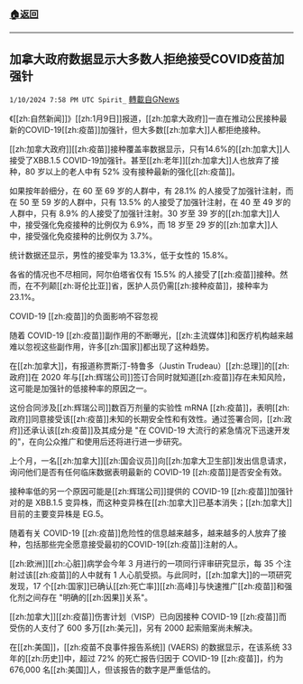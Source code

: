 ###  [:house:返回](README.md)
---


## 加拿大政府数据显示大多数人拒绝接受COVID疫苗加强针
`1/10/2024 7:58 PM UTC Spirit_` [轉載自GNews](https://gnews.org/articles/2205947)



《[[zh:自然新闻]]》[[zh:1月9日]]报道，[[zh:加拿大政府]]一直在推动公民接种最新的COVID-19[[zh:疫苗]]加强针，但大多数[[zh:加拿大]]人都拒绝接种。

[[zh:加拿大政府]][[zh:疫苗]]接种覆盖率数据显示，只有14.6%的[[zh:加拿大]]人接受了XBB.1.5 COVID-19加强针。甚至[[zh:老年]][[zh:加拿大]]人也放弃了接种，80 岁以上的老人中有 52% 没有接种最新的强化[[zh:疫苗]]。

如果按年龄细分，在 60 至 69 岁的人群中，有 28.1% 的人接受了加强针注射，而在 50 至 59 岁的人群中，只有 13.5% 的人接受了加强针注射，在 40 至 49 岁的人群中，只有 8.9% 的人接受了加强针注射。30 岁至 39 岁的[[zh:加拿大]]人中，接受强化免疫接种的比例仅为 6.9%，而 18 岁至 29 岁的[[zh:加拿大]]人中，接受强化免疫接种的比例仅为 3.7%。

统计数据还显示，男性的接受率为 13.3%，低于女性的 15.8%。

各省的情况也不尽相同，阿尔伯塔省仅有 15.5% 的人接受了[[zh:疫苗]]接种。然而，在不列颠[[zh:哥伦比亚]]省，医护人员仍需[[zh:接种疫苗]]，接种率为 23.1%。

COVID-19 [[zh:疫苗]]的负面影响不容忽视

随着 COVID-19 [[zh:疫苗]]副作用的不断曝光，[[zh:主流媒体]]和医疗机构越来越难以忽视这些副作用，许多[[zh:国家]]都出现了这种趋势。

在[[zh:加拿大]]，有报道称贾斯汀-特鲁多（Justin Trudeau）[[zh:总理]]的[[zh:政府]]在 2020 年与[[zh:辉瑞公司]]签订合同时就知道[[zh:疫苗]]存在未知风险，这可能是加强针的低接种率的原因之一。

这份合同涉及[[zh:辉瑞公司]]数百万剂量的实验性 mRNA [[zh:疫苗]]，表明[[zh:政府]]同意接受该[[zh:疫苗]]未知的长期安全性和有效性。通过签署合同，[[zh:政府]]还承认该[[zh:疫苗]]及其成分是 "在 COVID-19 大流行的紧急情况下迅速开发的"，在向公众推广和使用后还将进行进一步研究。

上个月，一名[[zh:加拿大]][[zh:国会议员]]向[[zh:加拿大卫生部]]发出信息请求，询问他们是否有任何临床数据表明最新的 COVID-19 [[zh:疫苗]]是否安全有效。

接种率低的另一个原因可能是[[zh:辉瑞公司]]提供的 COVID-19 [[zh:疫苗]]加强针对的是 XBB.1.5 变异株，而这种变异株在[[zh:加拿大]]已基本消失；[[zh:加拿大]]目前的主要变异株是 EG.5。

随着有关 COVID-19 [[zh:疫苗]]危险性的信息越来越多，越来越多的人放弃了接种，包括那些完全愿意接受最初的COVID-19[[zh:疫苗]]注射的人。

[[zh:欧洲]][[zh:心脏]]病学会今年 3 月进行的一项同行评审研究显示，每 35 个注射过该[[zh:疫苗]]的人中就有 1 人心肌受损。与此同时，[[zh:加拿大]]的一项研究发现，17 个[[zh:国家]]已确认[[zh:死亡率]][[zh:高峰]]与快速推广[[zh:疫苗]]和强化剂之间存在 "明确的[[zh:因果]]关系"。

[[zh:加拿大]][[zh:疫苗]]伤害计划（VISP）已向因接种 COVID-19 [[zh:疫苗]]而受伤的人支付了 600 多万[[zh:美元]]，另有 2000 起索赔案尚未解决。

在[[zh:美国]]，[[zh:疫苗不良事件报告系统]] (VAERS) 的数据显示，在该系统 33 年的[[zh:历史]]中，超过 72% 的死亡报告归因于 COVID-19 [[zh:疫苗]]，约为 676,000 名[[zh:美国]]人，但该报告的数字是严重低估的。


